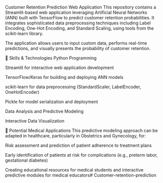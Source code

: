 Customer Retention Prediction Web Application
This repository contains a Streamlit-based web application leveraging Artificial Neural Networks (ANN) built with TensorFlow to predict customer retention probabilities. It integrates sophisticated data preprocessing techniques including Label Encoding, One-Hot Encoding, and Standard Scaling, using tools from the scikit-learn library.

The application allows users to input custom data, performs real-time predictions, and visually presents the probability of customer retention.

🚀 Skills & Technologies
Python Programming

Streamlit for interactive web application development

TensorFlow/Keras for building and deploying ANN models

scikit-learn for data preprocessing (StandardScaler, LabelEncoder, OneHotEncoder)

Pickle for model serialization and deployment

Data Analysis and Predictive Modeling

Interactive Data Visualization

🎯 Potential Medical Applications
This predictive modeling approach can be adapted in healthcare, particularly in Obstetrics and Gynecology, for:

Risk assessment and prediction of patient adherence to treatment plans

Early identification of patients at risk for complications (e.g., preterm labor, gestational diabetes)

Creating educational resources for medical students and interactive predictive modules for medical educators# Customer-retention-prediction

